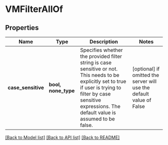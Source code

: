 # VMFilterAllOf


## Properties
Name | Type | Description | Notes
------------ | ------------- | ------------- | -------------
**case_sensitive** | **bool, none_type** | Specifies whether the provided filter string is case sensitive or not. This needs to be explicitly set to true if user is trying to filter by case sensitive expressions. The default value is assumed to be false. | [optional]  if omitted the server will use the default value of False

[[Back to Model list]](../README.md#documentation-for-models) [[Back to API list]](../README.md#documentation-for-api-endpoints) [[Back to README]](../README.md)


